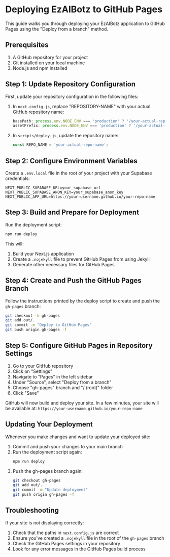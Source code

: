 # Deploying EzAIBotz to GitHub Pages

This guide walks you through deploying your EzAIBotz application to GitHub Pages using the "Deploy from a branch" method.

## Prerequisites

1. A GitHub repository for your project
2. Git installed on your local machine
3. Node.js and npm installed

## Step 1: Update Repository Configuration

First, update your repository configuration in the following files:

1. In `next.config.js`, replace "REPOSITORY-NAME" with your actual GitHub repository name:
   ```js
   basePath: process.env.NODE_ENV === 'production' ? '/your-actual-repo-name' : '',
   assetPrefix: process.env.NODE_ENV === 'production' ? '/your-actual-repo-name/' : '',
   ```

2. In `scripts/deploy.js`, update the repository name:
   ```js
   const REPO_NAME = 'your-actual-repo-name';
   ```

## Step 2: Configure Environment Variables

Create a `.env.local` file in the root of your project with your Supabase credentials:

```
NEXT_PUBLIC_SUPABASE_URL=your_supabase_url
NEXT_PUBLIC_SUPABASE_ANON_KEY=your_supabase_anon_key
NEXT_PUBLIC_APP_URL=https://your-username.github.io/your-repo-name
```

## Step 3: Build and Prepare for Deployment

Run the deployment script:

```bash
npm run deploy
```

This will:
1. Build your Next.js application
2. Create a `.nojekyll` file to prevent GitHub Pages from using Jekyll
3. Generate other necessary files for GitHub Pages

## Step 4: Create and Push the GitHub Pages Branch

Follow the instructions printed by the deploy script to create and push the `gh-pages` branch:

```bash
git checkout -b gh-pages
git add out/.
git commit -m "Deploy to GitHub Pages"
git push origin gh-pages -f
```

## Step 5: Configure GitHub Pages in Repository Settings

1. Go to your GitHub repository
2. Click on "Settings"
3. Navigate to "Pages" in the left sidebar
4. Under "Source", select "Deploy from a branch"
5. Choose "gh-pages" branch and "/ (root)" folder
6. Click "Save"

GitHub will now build and deploy your site. In a few minutes, your site will be available at:
`https://your-username.github.io/your-repo-name`

## Updating Your Deployment

Whenever you make changes and want to update your deployed site:

1. Commit and push your changes to your main branch
2. Run the deployment script again:
   ```bash
   npm run deploy
   ```
3. Push the gh-pages branch again:
   ```bash
   git checkout gh-pages
   git add out/.
   git commit -m "Update deployment"
   git push origin gh-pages -f
   ```

## Troubleshooting

If your site is not displaying correctly:

1. Check that the paths in `next.config.js` are correct
2. Ensure you've created a `.nojekyll` file in the root of the `gh-pages` branch
3. Check the GitHub Pages settings in your repository
4. Look for any error messages in the GitHub Pages build process 